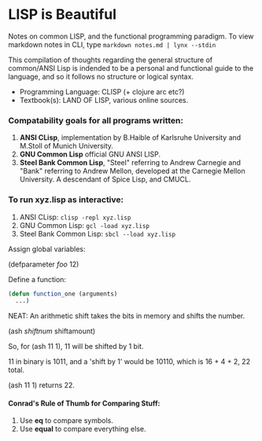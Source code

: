 # LISP is Beautiful
Notes on common LISP, and the functional programming paradigm.
To view markdown notes in CLI, type `markdown notes.md | lynx --stdin`

This compilation of thoughts regarding the general structure of common/ANSI Lisp is indended to be a personal and functional guide to the language, and so it follows no structure or logical syntax. 

* Programming Language: CLISP (+ clojure arc etc?)
* Textbook(s): LAND OF LISP, various online sources.

### Compatability goals for all programs written:
1. **ANSI CLisp**, implementation by B.Haible of Karlsruhe University and M.Stoll of Munich University.
2. **GNU Common Lisp** official GNU ANSI LISP. 
3. **Steel Bank Common Lisp**, "Steel" referring to Andrew Carnegie and "Bank" referring to Andrew Mellon, developed at the Carnegie Mellon University. A descendant of Spice Lisp, and CMUCL.

### To run xyz.lisp as interactive:
1. ANSI CLisp: `clisp -repl xyz.lisp`
2. GNU Common Lisp: `gcl -load xyz.lisp`
3. Steel Bank Common Lisp: `sbcl --load xyz.lisp`

Assign global variables:

(defparameter *foo* 12)


Define a function:

```lisp
(defun function_one (arguments)
  ...)
```


NEAT: An arithmetic shift takes the bits in memory and shifts the number.

(ash *shiftnum* shiftamount)

So, for (ash 11 1), 11 will be shifted by 1 bit.

11 in binary is 1011, and a 'shift by 1' would be 10110, which is 16 + 4 + 2, 22 total.

(ash 11 1) returns 22.

#### Conrad's Rule of Thumb for Comparing Stuff:
1. Use **eq** to compare symbols.
2. Use **equal** to compare everything else.
